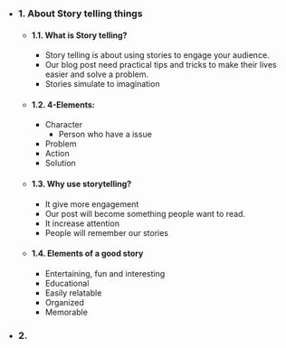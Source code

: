 
* ### 1. About Story telling things

	* #### 1.1. What is Story telling?
		* Story telling is about using stories to engage your audience.
		* Our blog post need practical tips and tricks to make their lives easier and solve a problem.
		* Stories simulate to imagination

	* #### 1.2. 4-Elements:
		* Character
			* Person who have a issue
		* Problem
		* Action
		* Solution

	* #### 1.3. Why use storytelling?
		* It give more engagement
		* Our post will become something people want to read.
		* It increase attention
		* People will remember our stories

	* #### 1.4. Elements of a good story
		* Entertaining, fun and interesting
		* Educational
		* Easily relatable
		* Organized
		* Memorable

* ### 2. 